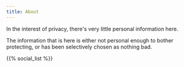 ```yaml
---
title: About
---
```


In the interest of privacy, there's very little personal information here.

The information that is here is either not personal enough to bother protecting, or has been selectively chosen as nothing bad.

{{% social_list %}}
